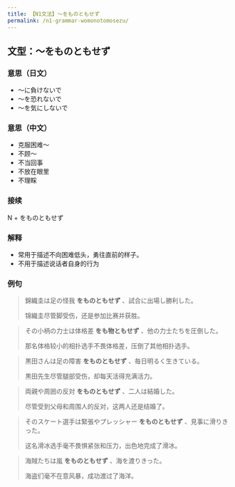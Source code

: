 ```yaml
---
title: 【N1文法】〜をものともせず
permalink: /n1-grammar-womonotomosezu/
---
```


## 文型：〜をものともせず

### 意思（日文）

- 〜に負けないで
- 〜を恐れないで
- 〜を気にしないで

### 意思（中文）

- 克服困难〜
- 不顾〜
- 不当回事
- 不放在眼里
- 不理睬

### 接续

N + をものともせず

### 解释

- 常用于描述不向困难低头，勇往直前的样子。
- 不用于描述说话者自身的行为 

### 例句

> 錦織圭は足の怪我 **をものともせず** 、試合に出場し勝利した。
>
> 锦織圭尽管脚受伤，还是参加比赛并获胜。

> その小柄の力士は体格差 **をも物ともせず** 、他の力士たちを圧倒した。
>
> 那名体格较小的相扑选手不畏体格差，压倒了其他相扑选手。

> 黒田さんは足の障害 **をものともせず** 、毎日明るく生きている。
>
> 黒田先生尽管腿部受伤，却每天活得充满活力。

> 両親や周囲の反対 **をものともせず** 、二人は結婚した。
>
> 尽管受到父母和周围人的反对，这两人还是结婚了。

> そのスケート選手は緊張やプレッシャー **をものともせず** 、見事に滑りきった。
>
> 这名滑冰选手毫不畏惧紧张和压力，出色地完成了滑冰。

> 海賊たちは嵐 **をものともせず** 、海を渡りきった。
>
> 海盗们毫不在意风暴，成功渡过了海洋。

